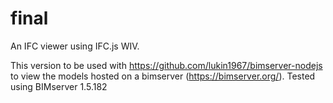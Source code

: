 # final
An IFC viewer using IFC.js WIV. 

This version to be used with https://github.com/lukin1967/bimserver-nodejs to view the models hosted on a bimserver (https://bimserver.org/). 
Tested using BIMserver 1.5.182

